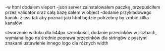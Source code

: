 -w html dodałem vieport
-json server zainstalowałem paczkę ,przepuściłem przez validator oraz całą bazę dałem w object
-dodanie przykładowego kanału z css tak aby poznać jaki html będzie potrzebny by zrobić kilka kanałów

stworzenie widoku dla 544px szerokości, dodanie przecinków w liczbach, 
wymiana logo na średnie 
poprawa przecinków dla stringów z pystymi znakami
ustawienie innego logo dla różnych width
